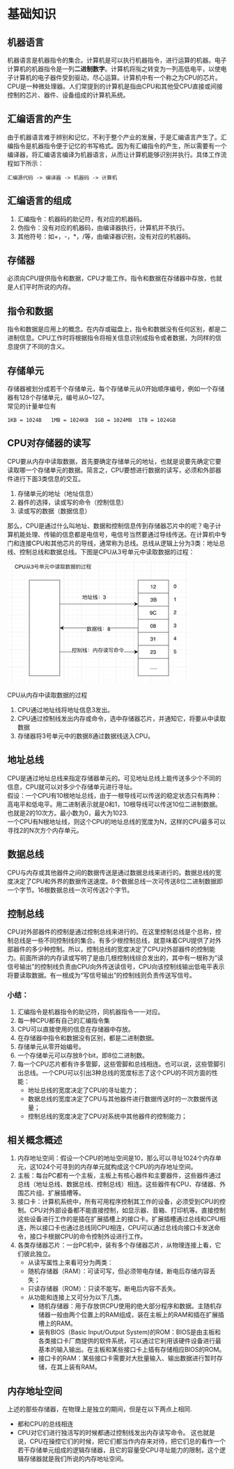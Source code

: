 # 基础知识

## 机器语言
机器语言是机器指令的集合。计算机是可以执行机器指令，进行运算的机器。电子计算机的机器指令是一列**二进制数字**。计算机将🈯之转变为一列高低电平，以使电子计算机的电子器件受到驱动，尽心运算。计算机中有一个称之为CPU的芯片。CPU是一种微处理器。人们常提到的计算机是指由CPU和其他受CPU直接或间接控制的芯片、器件、设备组成的计算机系统。

## 汇编语言的产生
由于机器语言难于辨别和记忆，不利于整个产业的发展，于是汇编语言产生了。汇编指令是机器指令便于记忆的书写格式。因为有汇编指令的产生，所以需要有一个编译器，将汇编语言编译为机器语言，从而让计算机能够识别并执行。具体工作流程如下所示：

    汇编源代码 -> 编译器 -> 机器码 -> 计算机

## 汇编语言的组成
1. 汇编指令：机器码的助记符，有对应的机器码。
2. 伪指令：没有对应的机器码，由编译器执行，计算机并不执行。
3. 其他符号：如+，-，*，/等，由编译器识别，没有对应的机器码。

## 存储器
必须向CPU提供指令和数据，CPU才能工作。指令和数据在存储器中存放，也就是人们平时所说的内存。

## 指令和数据
指令和数据是应用上的概念。在内存或磁盘上，指令和数据没有任何区别，都是二进制信息。CPU工作时将根据指令将相关信息识别成指令或者数据，为同样的信息提供了不同的含义。

## 存储单元
存储器被划分成若干个存储单元，每个存储单元从0开始顺序编号，例如一个存储器有128个存储单元，编号从0~127。<br/>
常见的计量单位有
 
    1KB = 1024B   1MB = 1024KB  1GB = 1024MB  1TB = 1024GB

## CPU对存储器的读写
CPU要从内存中读取数据，首先要确定存储单元的地址，也就是说要先确定它要读取哪一个存储单元的数据。简言之，CPU要想进行数据的读写，必须和外部器件进行下面3类信息的交互。
1. 存储单元的地址（地址信息）
2. 器件的选择，读或写的命令（控制信息）
3. 读或写的数据（数据信息）

那么，CPU是通过什么叫地址、数据和控制信息传到存储器芯片中的呢？电子计算机能处理、传输的信息都是电信号，电信号当然要通过导线传送。在计算机中专门和连接CPU和其他芯片的导线，通常称为总线。总线从逻辑上分为3类：地址总线、控制总线和数据总线。下图是CPU从3号单元中读取数据的过程：

![rw_from_mem](IMG_01.CPU_RW_FROM_MEM.jpg)

CPU从内存中读取数据的过程
1. CPU通过地址线将地址信息3发出。
2. CPU通过控制线发出内存或命令，选中存储器芯片，并通知它，将要从中读取数据
3. 存储器将3号单元中的数据8通过数据线送入CPU。

## 地址总线
CPU是通过地址总线来指定存储器单元的。可见地址总线上能传送多少个不同的信息，CPU就可以对多少个存储单元进行寻址。<br/>
假设：一个CPU有10根地址总线，由于一根导线可以传送的稳定状态只有两种：高电平和低电平。用二进制表示就是0和1，10根导线可以传送10位二进制数据。也就是2的10次方。最小数为0，最大为1023.<br/>
一个CPU有N根地址线，则这个CPU的地址总线的宽度为N，这样的CPU最多可以寻找2的N次方个内存单元。

## 数据总线
CPU与内存或其他器件之间的数据传送是通过数据总线来进行的。数据总线的宽度决定了CPU和外界的数据传送速度。8个数据总线一次可传送8位二进制数据即一个字节。16根数据总线一次可传送2个字节。

## 控制总线
CPU对外部器件的控制是通过控制总线来进行的。在这里控制总线是个总称，控制总线是一些不同控制线的集合。有多少根控制总线，就意味着CPU提供了对外部器件的多少种控制。所以，控制总线的宽度决定了CPU对外部器件的控制能力。前面所讲的内存读或写明了是由几根控制线综合发出的，其中有一根称为”读信号输出”的控制线负责由CPU向外传送读信号，CPU向该控制线输出低电平表示将要读取数据。有一根成为“写信号输出”的控制线则负责传送写信号。


### 小结：
1. 汇编指令是机器指令的助记符，同机器指令一一对应。
2. 每一种CPU都有自己的汇编指令集
3. CPU可以直接使用的信息在存储器中存放。
4. 在存储器中指令和数据没有区别，都是二进制数据。
5. 存储单元从零开始编号。
6. 一个存储单元可以存放8个bit，即8位二进制数。
7. 每一个CPU芯片都有许多管脚，这些管脚和总线相连。也可以说，这些管脚引出总线。一个CPU可以引出3种总线的宽度标志了这个CPU的不同方面的性能：
   + 地址总线的宽度决定了CPU的寻址能力；
   + 数据总线的宽度决定了CPU与其他器件进行数据传送时的一次数据传送量；
   + 控制总线的宽度决定了CPU对系统中其他器件的控制能力；

## 相关概念概述
1. 内存地址空间：假设一个CPU的地址空间是10，那么可以寻址1024个内存单元，这1024个可寻到的内存单元就构成这个CPU的内存地址空间。
2. 主板：每台PC都有一个主板，主板上有核心器件和主要器件，这些器件通过总线（地址总线、数据总线、控制总线）相连。这些器件有CPU、存储器、外围芯片组、扩展插槽等。
3. 接口卡：计算机系统中，所有可用程序控制其工作的设备，必须受到CPU的控制。CPU对外部设备都不能直接控制，如显示器、音箱、打印机等。直接控制这些设备进行工作的是插在扩展插槽上的接口卡。扩展插槽通过总线和CPU相连，所以接口卡也通过总线同CPU相连，CPU可以通过总线向接口卡发送命令，接口卡根据CPU的命令控制外设进行工作。
4. 各类存储器芯片：一台PC机中，装有多个存储器芯片，从物理连接上看，它们彼此独立。
   + 从读写属性上来看可分为两类：
    + 随机存储器（RAM）：可读可写，但必须带电存储，断电后存储内容丢失；
    + 只读存储器（ROM）：只读不能写。断电后内容不丢失。
   + 从功能和连接上又可分为以下几类。
     + 随机存储器：用于存放供CPU使用的绝大部分程序和数据。主随机存储器一般由两个位置上的RAM组成，装在主板上的RAM和插在扩展插槽上的RAM。
     + 装有BIOS（Basic Input/Output System)的ROM：BIOS是由主板和各类接口卡厂商提供的软件系统，可以通过它利用该硬件设备进行最基本的输入输出。在主板和某些接口卡上插有存储相应BIOS的ROM。
     + 接口卡的RAM：某些接口卡需要对大批量输入、输出数据进行暂时存储，在其上装有RAM。
  
  ## 内存地址空间
  上述的那些存储器，在物理上是独立的期间，但是在以下两点上相同.
  + 都和CPU的总线相连
  + CPU对它们进行独活写的时候都通过控制线发出内存读写命令。
这也就是说，CPU在操控它们的时候，把它们都当作内存来对待，把它们总的看作一个若干存储单元组成的逻辑存储器，且它的容量受CPU寻址能力的限制，这个逻辑存储器就是我们所说的内存地址空间。